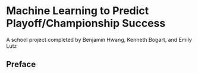 # Machine Learning to Predict Playoff/Championship Success
A school project completed by Benjamin Hwang, Kenneth Bogart, and Emily Lutz

## Preface

